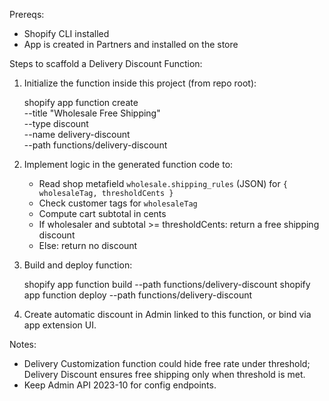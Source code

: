 Prereqs:
- Shopify CLI installed
- App is created in Partners and installed on the store

Steps to scaffold a Delivery Discount Function:

1) Initialize the function inside this project (from repo root):

   shopify app function create \
     --title "Wholesale Free Shipping" \
     --type discount \
     --name delivery-discount \
     --path functions/delivery-discount

2) Implement logic in the generated function code to:
   - Read shop metafield `wholesale.shipping_rules` (JSON) for `{ wholesaleTag, thresholdCents }`
   - Check customer tags for `wholesaleTag`
   - Compute cart subtotal in cents
   - If wholesaler and subtotal >= thresholdCents: return a free shipping discount
   - Else: return no discount

3) Build and deploy function:

   shopify app function build --path functions/delivery-discount
   shopify app function deploy --path functions/delivery-discount

4) Create automatic discount in Admin linked to this function, or bind via app extension UI.

Notes:
- Delivery Customization function could hide free rate under threshold; Delivery Discount ensures free shipping only when threshold is met.
- Keep Admin API 2023-10 for config endpoints.


